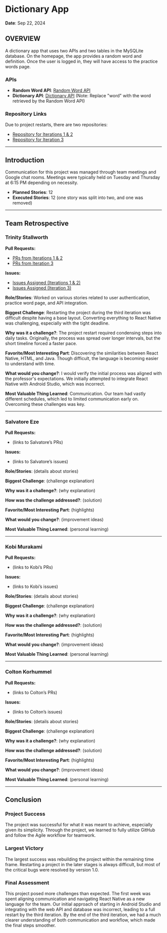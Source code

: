 <h1>Dictionary App</h1>

<p><strong>Date</strong>: Sep 22, 2024</p>

<h2>OVERVIEW</h2>
<p>A dictionary app that uses two APIs and two tables in the MySQLite database. On the homepage, the app provides a random word and definition. Once the user is logged in, they will have access to the practice words page.</p>

<h3>APIs</h3>
<ul>
  <li><strong>Random Word API</strong>: <a href="https://random-word-api.herokuapp.com/word">Random Word API</a></li>
  <li><strong>Dictionary API</strong>: <a href="https://api.dictionaryapi.dev/api/v2/entries/en/word">Dictionary API</a> (Note: Replace "word" with the word retrieved by the Random Word API)</li>
</ul>

<h3>Repository Links</h3>
<p>Due to project restarts, there are two repositories:</p>
<ul>
  <li><a href="https://github.com/KobiMurakami/CST438-Project-01">Repository for Iterations 1 & 2</a></li>
  <li><a href="https://github.com/Trinity5757/CST438_Project1">Repository for Iteration 3</a></li>
</ul>

<hr>

<h2>Introduction</h2>
<p>Communication for this project was managed through team meetings and Google chat rooms. Meetings were typically held on Tuesday and Thursday at 6:15 PM depending on necessity.</p>
<ul>
  <li><strong>Planned Stories</strong>: 12</li>
  <li><strong>Executed Stories</strong>: 12 (one story was split into two, and one was removed)</li>
</ul>

<hr>

<h2>Team Retrospective</h2>

<h3>Trinity Stallworth</h3>
<p><strong>Pull Requests:</strong></p>
<ul>
  <li><a href="https://github.com/KobiMurakami/CST438-Project-01/pulls?q=is%3Apr+is%3Aclosed+author%3ATrinity5757">PRs from Iterations 1 & 2</a></li>
  <li><a href="https://github.com/Trinity5757/CST438_Project1/pulls?q=is%3Apr+author%3A%40me+is%3Aclosed">PRs from Iteration 3</a></li>
</ul>

<p><strong>Issues:</strong></p>
<ul>
  <li><a href="https://github.com/KobiMurakami/CST438-Project-01/issues/assigned/Trinity5757">Issues Assigned (Iterations 1 & 2)</a></li>
  <li><a href="https://github.com/Trinity5757/CST438_Project1/issues/assigned/Trinity5757">Issues Assigned (Iteration 3)</a></li>
</ul>

<p><strong>Role/Stories</strong>: Worked on various stories related to user authentication, practice word page, and API integration.</p>

<p><strong>Biggest Challenge</strong>: Restarting the project during the third iteration was difficult despite having a base layout. Converting everything to React Native was challenging, especially with the tight deadline.</p>

<p><strong>Why was it a challenge?</strong>: The project restart required condensing steps into daily tasks. Originally, the process was spread over longer intervals, but the short timeline forced a faster pace.</p>

<p><strong>Favorite/Most Interesting Part</strong>: Discovering the similarities between React Native, HTML, and Java. Though difficult, the language is becoming easier to understand with time.</p>

<p><strong>What would you change?</strong>: I would verify the initial process was aligned with the professor's expectations. We initially attempted to integrate React Native with Android Studio, which was incorrect.</p>

<p><strong>Most Valuable Thing Learned</strong>: Communication. Our team had vastly different schedules, which led to limited communication early on. Overcoming these challenges was key.</p>

<hr>

<h3>Salvatore Eze</h3>
<p><strong>Pull Requests:</strong></p>
<ul>
  <li>(links to Salvatore’s PRs)</li>
</ul>

<p><strong>Issues:</strong></p>
<ul>
  <li>(links to Salvatore’s issues)</li>
</ul>

<p><strong>Role/Stories</strong>: (details about stories)</p>
<p><strong>Biggest Challenge</strong>: (challenge explanation)</p>
<p><strong>Why was it a challenge?</strong>: (why explanation)</p>
<p><strong>How was the challenge addressed?</strong>: (solution)</p>
<p><strong>Favorite/Most Interesting Part</strong>: (highlights)</p>
<p><strong>What would you change?</strong>: (improvement ideas)</p>
<p><strong>Most Valuable Thing Learned</strong>: (personal learning)</p>

<hr>

<h3>Kobi Murakami</h3>
<p><strong>Pull Requests:</strong></p>
<ul>
  <li>(links to Kobi’s PRs)</li>
</ul>

<p><strong>Issues:</strong></p>
<ul>
  <li>(links to Kobi’s issues)</li>
</ul>

<p><strong>Role/Stories</strong>: (details about stories)</p>
<p><strong>Biggest Challenge</strong>: (challenge explanation)</p>
<p><strong>Why was it a challenge?</strong>: (why explanation)</p>
<p><strong>How was the challenge addressed?</strong>: (solution)</p>
<p><strong>Favorite/Most Interesting Part</strong>: (highlights)</p>
<p><strong>What would you change?</strong>: (improvement ideas)</p>
<p><strong>Most Valuable Thing Learned</strong>: (personal learning)</p>

<hr>

<h3>Colton Korhummel</h3>
<p><strong>Pull Requests:</strong></p>
<ul>
  <li>(links to Colton’s PRs)</li>
</ul>

<p><strong>Issues:</strong></p>
<ul>
  <li>(links to Colton’s issues)</li>
</ul>

<p><strong>Role/Stories</strong>: (details about stories)</p>
<p><strong>Biggest Challenge</strong>: (challenge explanation)</p>
<p><strong>Why was it a challenge?</strong>: (why explanation)</p>
<p><strong>How was the challenge addressed?</strong>: (solution)</p>
<p><strong>Favorite/Most Interesting Part</strong>: (highlights)</p>
<p><strong>What would you change?</strong>: (improvement ideas)</p>
<p><strong>Most Valuable Thing Learned</strong>: (personal learning)</p>

<hr>

<h2>Conclusion</h2>

<h3>Project Success</h3>
<p>The project was successful for what it was meant to achieve, especially given its simplicity. Through the project, we learned to fully utilize GitHub and follow the Agile workflow for teamwork.</p>

<h3>Largest Victory</h3>
<p>The largest success was rebuilding the project within the remaining time frame. Restarting a project in the later stages is always difficult, but most of the critical bugs were resolved by version 1.0.</p>

<h3>Final Assessment</h3>
<p>This project posed more challenges than expected. The first week was spent aligning communication and navigating React Native as a new language for the team. Our initial approach of starting in Android Studio and integrating with the web API and database was incorrect, leading to a full restart by the third iteration. By the end of the third iteration, we had a much clearer understanding of both communication and workflow, which made the final steps smoother.</p>
